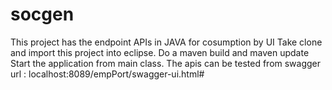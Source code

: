 # socgen
This project has the endpoint APIs in JAVA for cosumption by UI
Take clone and import this project into eclipse.
Do a maven build and maven update
Start the application from main class.
The apis can be tested from swagger url : localhost:8089/empPort/swagger-ui.html#
